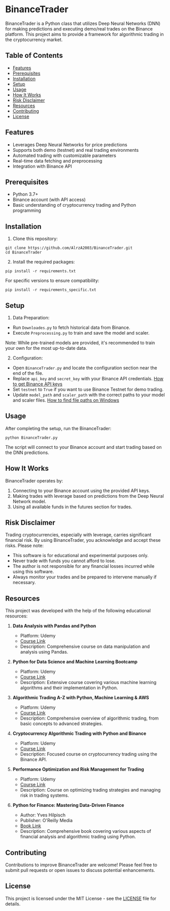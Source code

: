 # BinanceTrader

BinanceTrader is a Python class that utilizes Deep Neural Networks (DNN) for making predictions and executing demo/real trades on the Binance platform. This project aims to provide a framework for algorithmic trading in the cryptocurrency market.

## Table of Contents

- [Features](#features)
- [Prerequisites](#prerequisites)
- [Installation](#installation)
- [Setup](#setup)
- [Usage](#usage)
- [How It Works](#how-it-works)
- [Risk Disclaimer](#risk-disclaimer)
- [Resources](#resources)
- [Contributing](#contributing)
- [License](#license)

## Features

- Leverages Deep Neural Networks for price predictions
- Supports both demo (testnet) and real trading environments
- Automated trading with customizable parameters
- Real-time data fetching and preprocessing
- Integration with Binance API

## Prerequisites

- Python 3.7+
- Binance account (with API access)
- Basic understanding of cryptocurrency trading and Python programming

## Installation

1. Clone this repository:
```
git clone https://github.com/AlrzA2003/BinanceTrader.git
cd BinanceTrader
```

2. Install the required packages:
```
pip install -r requirements.txt
```

For specific versions to ensure compatibility:
```
pip install -r requirements_specific.txt
```

## Setup

1. Data Preparation:
- Run `Downloades.py` to fetch historical data from Binance.
- Execute `Preprocessing.py` to train and save the model and scaler.

Note: While pre-trained models are provided, it's recommended to train your own for the most up-to-date data.

2. Configuration:
- Open `BinanceTrader.py` and locate the configuration section near the end of the file.
- Replace `api_key` and `secret_key` with your Binance API credentials. [How to get Binance API keys](https://support.coinigy.com/hc/en-us/articles/360001144614-How-do-I-find-my-API-key-on-Binance-com-)
- Set `testnet` to `True` if you want to use Binance Testnet for demo trading.
- Update `model_path` and `scaler_path` with the correct paths to your model and scaler files. [How to find file paths on Windows](https://www.wikihow.com/Find-a-File%27s-Path-on-Windows)

## Usage

After completing the setup, run the BinanceTrader:
```
python BinanceTrader.py
```
The script will connect to your Binance account and start trading based on the DNN predictions.

## How It Works

BinanceTrader operates by:

1. Connecting to your Binance account using the provided API keys.
2. Making trades with leverage based on predictions from the Deep Neural Network model.
3. Using all available funds in the futures section for trades.

## Risk Disclaimer

Trading cryptocurrencies, especially with leverage, carries significant financial risk. By using BinanceTrader, you acknowledge and accept these risks. Please note:

- This software is for educational and experimental purposes only.
- Never trade with funds you cannot afford to lose.
- The author is not responsible for any financial losses incurred while using this software.
- Always monitor your trades and be prepared to intervene manually if necessary.

## Resources

This project was developed with the help of the following educational resources:

1. **Data Analysis with Pandas and Python**
   - Platform: Udemy
   - [Course Link](https://www.udemy.com/course/data-analysis-with-pandas/)
   - Description: Comprehensive course on data manipulation and analysis using Pandas.

2. **Python for Data Science and Machine Learning Bootcamp**
   - Platform: Udemy
   - [Course Link](https://www.udemy.com/course/python-for-data-science-and-machine-learning-bootcamp/)
   - Description: Extensive course covering various machine learning algorithms and their implementation in Python.

3. **Algorithmic Trading A-Z with Python, Machine Learning & AWS**
   - Platform: Udemy
   - [Course Link](https://www.udemy.com/course/algorithmic-trading-with-python-and-machine-learning/)
   - Description: Comprehensive overview of algorithmic trading, from basic concepts to advanced strategies.

4. **Cryptocurrency Algorithmic Trading with Python and Binance**
   - Platform: Udemy
   - [Course Link](https://www.udemy.com/course/cryptocurrency-algorithmic-trading-with-python-and-binance/)
   - Description: Focused course on cryptocurrency trading using the Binance API.

5. **Performance Optimization and Risk Management for Trading**
   - Platform: Udemy
   - [Course Link](https://www.udemy.com/course/performance-optimization-and-risk-management-for-trading/)
   - Description: Course on optimizing trading strategies and managing risk in trading systems.

6. **Python for Finance: Mastering Data-Driven Finance**
   - Author: Yves Hilpisch
   - Publisher: O'Reilly Media
   - [Book Link](https://www.oreilly.com/library/view/python-for-finance/9781492024323/)
   - Description: Comprehensive book covering various aspects of financial analysis and algorithmic trading using Python.

## Contributing

Contributions to improve BinanceTrader are welcome! Please feel free to submit pull requests or open issues to discuss potential enhancements.

## License

This project is licensed under the MIT License - see the [LICENSE](LICENSE) file for details.
